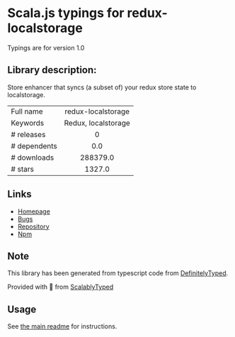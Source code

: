 
# Scala.js typings for redux-localstorage

Typings are for version 1.0

## Library description:
Store enhancer that syncs (a subset of) your redux store state to localstorage.

|                    |                 |
| ------------------ | :-------------: |
| Full name          | redux-localstorage |
| Keywords           | Redux, localstorage |
| # releases         | 0 |
| # dependents       | 0.0 |
| # downloads        | 288379.0 |
| # stars            | 1327.0 |

## Links
- [Homepage](https://github.com/elgerlambert/redux-localstorage#readme)
- [Bugs](https://github.com/elgerlambert/redux-localstorage/issues)
- [Repository](https://github.com/elgerlambert/redux-localstorage)
- [Npm](https://www.npmjs.com/package/redux-localstorage)
    


## Note
This library has been generated from typescript code from [DefinitelyTyped](https://definitelytyped.org).

Provided with :purple_heart: from [ScalablyTyped](https://github.com/oyvindberg/ScalablyTyped)

## Usage
See [the main readme](../../readme.md) for instructions.


